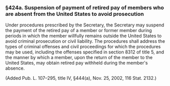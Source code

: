 ### §424a. Suspension of payment of retired pay of members who are absent from the United States to avoid prosecution ###

Under procedures prescribed by the Secretary, the Secretary may suspend the payment of the retired pay of a member or former member during periods in which the member willfully remains outside the United States to avoid criminal prosecution or civil liability. The procedures shall address the types of criminal offenses and civil proceedings for which the procedures may be used, including the offenses specified in section 8312 of title 5, and the manner by which a member, upon the return of the member to the United States, may obtain retired pay withheld during the member's absence.

(Added Pub. L. 107–295, title IV, §444(a), Nov. 25, 2002, 116 Stat. 2132.)